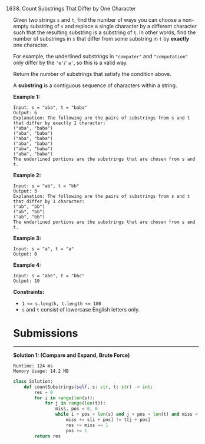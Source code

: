 1638. Count Substrings That Differ by One Character

Given two strings `s` and `t`, find the number of ways you can choose a non-empty substring of `s` and replace a single character by a different character such that the resulting substring is a substring of `t`. In other words, find the number of substrings in `s` that differ from some substring in `t` by **exactly** one character.

For example, the underlined substrings in `"computer"` and `"computation"` only differ by the `'e'`/`'a'`, so this is a valid way.

Return the number of substrings that satisfy the condition above.

A **substring** is a contiguous sequence of characters within a string.

 

**Example 1:**
```
Input: s = "aba", t = "baba"
Output: 6
Explanation: The following are the pairs of substrings from s and t that differ by exactly 1 character:
("aba", "baba")
("aba", "baba")
("aba", "baba")
("aba", "baba")
("aba", "baba")
("aba", "baba")
The underlined portions are the substrings that are chosen from s and t.
```
**Example 2:**
```
Input: s = "ab", t = "bb"
Output: 3
Explanation: The following are the pairs of substrings from s and t that differ by 1 character:
("ab", "bb")
("ab", "bb")
("ab", "bb")
​​​​The underlined portions are the substrings that are chosen from s and t.
```

**Example 3:**
```
Input: s = "a", t = "a"
Output: 0
```

**Example 4:**
```
Input: s = "abe", t = "bbc"
Output: 10
```

**Constraints:**

* `1 <= s.length, t.length <= 100`
* `s` and `t` consist of lowercase English letters only.

# Submissions
---
**Solution 1: (Compare and Expand, Brute Force)**
```
Runtime: 124 ms
Memory Usage: 14.2 MB
```
```python
class Solution:
    def countSubstrings(self, s: str, t: str) -> int:
        res = 0
        for i in range(len(s)):
            for j in range(len(t)):
                miss, pos = 0, 0
                while i + pos < len(s) and j + pos < len(t) and miss < 2:
                    miss += s[i + pos] != t[j + pos]
                    res += miss == 1
                    pos += 1
        return res
```